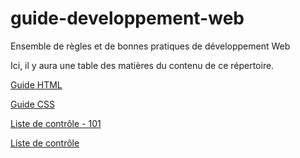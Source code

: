 # guide-developpement-web
Ensemble de règles et de bonnes pratiques de développement Web

Ici, il y aura une table des matières du contenu de ce répertoire.

[Guide HTML](guide-html.md)

[Guide CSS](guide-css.md)

[Liste de contrôle - 101](liste-de-controle-101.md)

[Liste de contrôle](liste-de-controle.md)
